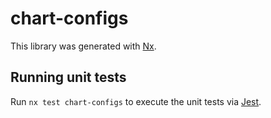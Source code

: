 # chart-configs

This library was generated with [Nx](https://nx.dev).

## Running unit tests

Run `nx test chart-configs` to execute the unit tests via [Jest](https://jestjs.io).
